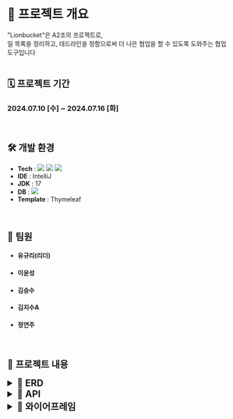 # 🦁 프로젝트 개요
"Lionbucket"은 A2조의 프로젝트로,
<br/>
일 목록을 정리하고, 데드라인을 정함으로써 더 나은 협업을 할 수 있도록 도와주는 협업도구입니다
<br/>
<br>

## 🗓️ 프로젝트 기간
###  2024.07.10 [수] ~ 2024.07.16 [화]

<br>

## 🛠️ 개발 환경
*  __Tech__ : <img src="https://img.shields.io/badge/Java-007396?style=flat-square&logo=Java&logoColor=white">  <img src="https://img.shields.io/badge/Spring-6DB33F?style=flat-square&logo=Spring&logoColor=white"/> <img src = "https://img.shields.io/badge/Javascript-F7DF1E?style=flat-square&logo=Javascript&logoColor=black" >
*  __IDE__ : IntelliJ
*  __JDK__ : 17
*  __DB__ : <img src = "https://img.shields.io/badge/Mysql-4479A1?style=flat-square&logo=Mysql&logoColor=white" >
* __Template__ : Thymeleaf
<br>

## 🎩 팀원
* #### 유규리(리더)
* #### 이윤성
* #### 김승수
* #### 김지수A
* #### 정연주
<br>

## 🥁 프로젝트 내용
<details>
<summary style="font-size: 1.5em; font-weight: bold;"> 🔎 ERD </summary>
<img width="2928" alt="플러스주차_BitBucket (5)" src="https://github.com/user-attachments/assets/ea804cbd-361f-455e-9a2d-2492f29719a4">
</details>

<details>
<summary style="font-size: 1.5em; font-weight: bold;"> 🔎 API </summary>
<img width="2256" alt="플러스주차_BitBucket (4)" src="https://github.com/user-attachments/assets/d4a0a8e8-d8d1-43e7-914d-8bd45830a61a">
</details>

<details>
<summary style="font-size: 1.5em; font-weight: bold;"> 🔎 와이어프레임 </summary>
<img width="8128" alt="플러스주차_BitBucket (2)" src="https://github.com/user-attachments/assets/5e4518dd-3508-4f78-8d54-f376908f7c3c">
</details>



 

